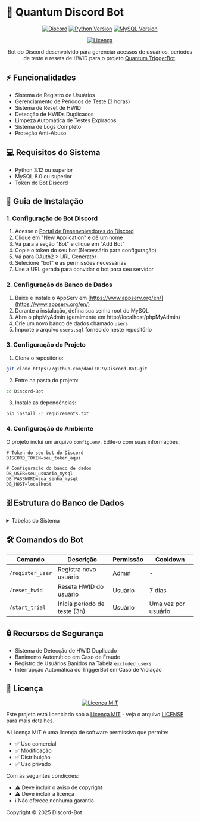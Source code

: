 # 🤖 Quantum Discord Bot

<div align="center">
  
  [![Discord](https://img.shields.io/badge/Discord-5865F2?style=for-the-badge&logo=discord&logoColor=white)](https://discord.com/developers/applications)
  [![Python Version](https://img.shields.io/badge/Python-3.12+-FFD43B?style=for-the-badge&logo=python&logoColor=306998)](https://www.python.org/downloads/)
  [![MySQL Version](https://img.shields.io/badge/MySQL-8.0-00758F?style=for-the-badge&logo=mysql&logoColor=white)](https://www.mysql.com/downloads/)
  
  [![Licença](https://img.shields.io/badge/Licença-MIT-28A745?style=for-the-badge)](https://opensource.org/licenses/MIT)

</div>

<p align="center">
  Bot do Discord desenvolvido para gerenciar acessos de usuários, períodos de teste e resets de HWID para o projeto <a href="https://github.com/daniz019/Valorant-TriggerBot">Quantum TriggerBot</a>.
</p>

## ⚡ Funcionalidades

- Sistema de Registro de Usuários
- Gerenciamento de Períodos de Teste (3 horas)
- Sistema de Reset de HWID
- Detecção de HWIDs Duplicados
- Limpeza Automática de Testes Expirados
- Sistema de Logs Completo
- Proteção Anti-Abuso

## 💻 Requisitos do Sistema

- Python 3.12 ou superior
- MySQL 8.0 ou superior
- Token do Bot Discord

## 📝 Guia de Instalação

### 1. Configuração do Bot Discord
1. Acesse o [Portal de Desenvolvedores do Discord](https://discord.com/developers/applications)
2. Clique em "New Application" e dê um nome
3. Vá para a seção "Bot" e clique em "Add Bot"
4. Copie o token do seu bot (Necessário para configuração)
5. Vá para OAuth2 > URL Generator
6. Selecione "bot" e as permissões necessárias
7. Use a URL gerada para convidar o bot para seu servidor

### 2. Configuração do Banco de Dados
1. Baixe e instale o AppServ em [https://www.appserv.org/en/](https://www.appserv.org/en/)
2. Durante a instalação, defina sua senha root do MySQL
3. Abra o phpMyAdmin (geralmente em http://localhost/phpMyAdmin)
4. Crie um novo banco de dados chamado `users`
5. Importe o arquivo `users.sql` fornecido neste repositório

### 3. Configuração do Projeto

1. Clone o repositório:
```bash
git clone https://github.com/daniz019/Discord-Bot.git
```

2. Entre na pasta do projeto:
```bash
cd Discord-Bot
```

3. Instale as dependências:
```bash
pip install -r requirements.txt
```

### 4. Configuração do Ambiente
O projeto inclui um arquivo `config.env`. Edite-o com suas informações:
```env
# Token do seu bot do Discord
DISCORD_TOKEN=seu_token_aqui

# Configuração do banco de dados
DB_USER=seu_usuario_mysql
DB_PASSWORD=sua_senha_mysql
DB_HOST=localhost
```

## 🗄️ Estrutura do Banco de Dados

<details>
<summary>Tabelas do Sistema</summary>

### Tabela `logins`
- ID do Usuário (Chave Primária)
- Nome de Usuário do Discord
- HWID
- Status do Teste
- Data de Expiração
- Data do Último Reset

### Tabela `excluded_users`
- ID do Usuário
- Nome de Usuário do Discord
- HWID
- Data de Exclusão
</details>

## 🛠️ Comandos do Bot

| Comando | Descrição | Permissão | Cooldown |
|---------|-----------|-----------|----------|
| `/register_user` | Registra novo usuário | Admin | - |
| `/reset_hwid` | Reseta HWID do usuário | Usuário | 7 dias |
| `/start_trial` | Inicia período de teste (3h) | Usuário | Uma vez por usuário |

## 🔒 Recursos de Segurança

- Sistema de Detecção de HWID Duplicado
- Banimento Automático em Caso de Fraude
- Registro de Usuários Banidos na Tabela `excluded_users`
- Interrupção Automática do TriggerBot em Caso de Violação

## 📄 Licença

<div align="center">

[![Licença MIT](https://img.shields.io/badge/Licença%20MIT-28A745?style=for-the-badge&logo=github&logoColor=white)](https://opensource.org/licenses/MIT)

</div>

Este projeto está licenciado sob a [Licença MIT](https://opensource.org/licenses/MIT) - veja o arquivo [LICENSE](LICENSE) para mais detalhes.

A Licença MIT é uma licença de software permissiva que permite:
- ✅ Uso comercial
- ✅ Modificação
- ✅ Distribuição
- ✅ Uso privado

Com as seguintes condições:
- ⚠️ Deve incluir o aviso de copyright
- ⚠️ Deve incluir a licença
- ℹ️ Não oferece nenhuma garantia

Copyright © 2025 Discord-Bot
